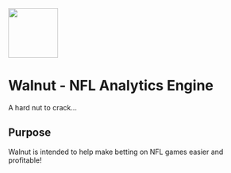 <img src="https://t4.ftcdn.net/jpg/02/85/21/51/360_F_285215139_4JZNClbia7ISr0WlboTlBsTmylUFpdek.jpg" width="100" height="100">

# Walnut - NFL Analytics Engine
A hard nut to crack...

## Purpose
Walnut is intended to help make betting on NFL games easier and profitable!
